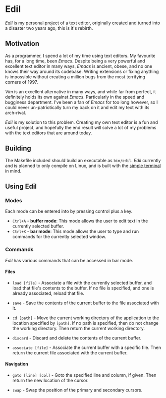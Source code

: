 # Edil

*Edil* is my personal project of a text editor, originally
created and turned into a disaster two years ago, this is
it's rebirth.

## Motivation

As a programmer, I spend a lot of my time using text editors.
My favourite has, for a long time, been *Emacs*. Despite being
a very powerful and excellent text editor in many ways, *Emacs*
is ancient, obese, and no one knows their way around its codebase.
Writing extensions or fixing anything is impossible without creating
a million bugs from the most terrifying corners of 1997.

*Vim* is an excellent alternative in many ways, and while far
from perfect, it definitely holds its own against *Emacs*. 
Particularly in the speed and bugginess department. I've been a
fan of *Emacs* for too long however, so I could never 
un-patriotically turn my back on it and edit my text with its 
arch-rival.

*Edil* is my solution to this problem. Creating my own text editor
is a fun and useful project, and hopefully the end result will solve
a lot of my problems with the text editors that are around today.

## Building

The Makefile included should build an executable as `bin/edil`.
*Edil* currently and is planned to only compile on Linux, and
is built with the [simple terminal](https://st.suckless.org/)
in mind.

## Using Edil

### Modes

Each mode can be entered into by pressing control plus a key.

* `Ctrl+A` - **buffer mode**: This mode allows the user to edit text in
                              the currently selected buffer.
* `Ctrl+X` - **bar mode**: This mode allows the user to type and run
                           commands for the currently selected window.

### Commands

*Edil* has various commands that can be accessed in bar mode.

#### Files

* `load [file]` - Associate a file with the currently selected buffer,
                  and load that file's contents to the buffer. If no
                  file is specified, and one is already associated, reload
                  that file.

* `save` - Save the contents of the current buffer to the file associated with it.

* `cd [path]` - Move the current working directory of the application to
                the location specified by `[path]`. If no path is specified,
                then do not change the working directory. Then return the
                current working directory.

* `discard` - Discard and delete the contents of the current buffer.

* `associate [file]` - Associate the current buffer with a specific file. Then
                       return the current file associated with the current buffer.

#### Navigation

* `goto [line] [col]` - Goto the specified line and column, if given. Then return
                        the new location of the cursor.

* `swap` - Swap the position of the primary and secondary cursors.
